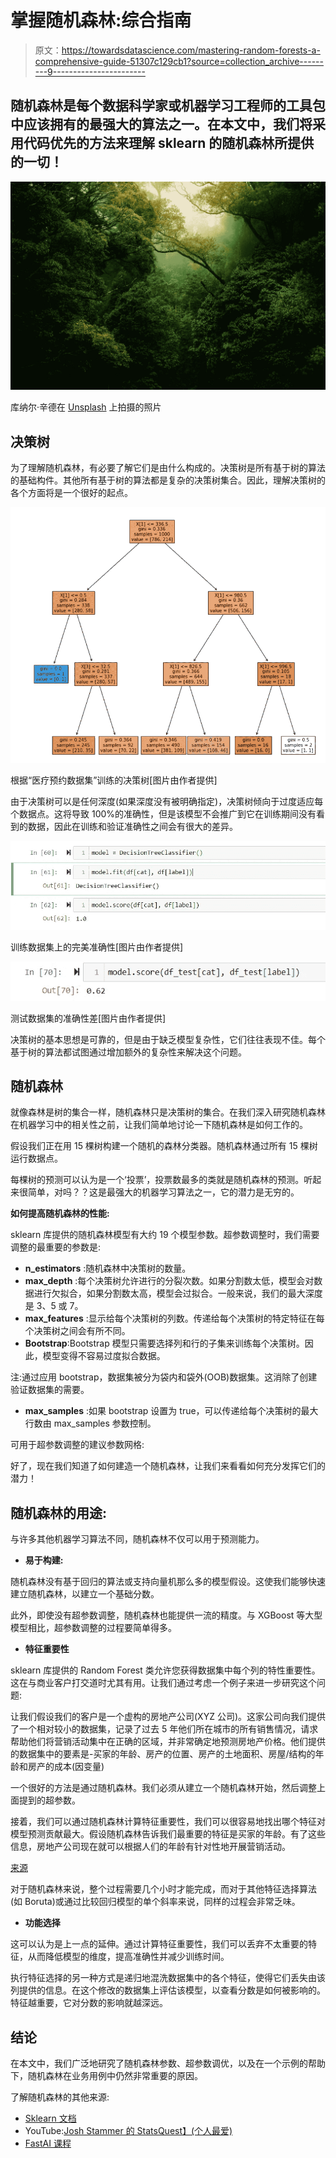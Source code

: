 # 掌握随机森林:综合指南

> 原文：<https://towardsdatascience.com/mastering-random-forests-a-comprehensive-guide-51307c129cb1?source=collection_archive---------9----------------------->

## 随机森林是每个数据科学家或机器学习工程师的工具包中应该拥有的最强大的算法之一。在本文中，我们将采用代码优先的方法来理解 sklearn 的随机森林所提供的一切！

![](img/70181b9345d75b13a9c37bca832e2374.png)

库纳尔·辛德在 [Unsplash](https://unsplash.com?utm_source=medium&utm_medium=referral) 上拍摄的照片

## 决策树

为了理解随机森林，有必要了解它们是由什么构成的。决策树是所有基于树的算法的基础构件。其他所有基于树的算法都是复杂的决策树集合。因此，理解决策树的各个方面将是一个很好的起点。

![](img/8f5a8c7635b4442f39f333660bf9e713.png)

根据“医疗预约数据集”训练的决策树[图片由作者提供]

由于决策树可以是任何深度(如果深度没有被明确指定)，决策树倾向于过度适应每个数据点。这将导致 100%的准确性，但是该模型不会推广到它在训练期间没有看到的数据，因此在训练和验证准确性之间会有很大的差异。

![](img/ce9f75b52fa4151280a9ce1a5fb16ea0.png)

训练数据集上的完美准确性[图片由作者提供]

![](img/7e42a4957adf7d39762252027929c24e.png)

测试数据集的准确性差[图片由作者提供]

决策树的基本思想是可靠的，但是由于缺乏模型复杂性，它们往往表现不佳。每个基于树的算法都试图通过增加额外的复杂性来解决这个问题。

## 随机森林

就像森林是树的集合一样，随机森林只是决策树的集合。在我们深入研究随机森林在机器学习中的相关性之前，让我们简单地讨论一下随机森林是如何工作的。

假设我们正在用 15 棵树构建一个随机的森林分类器。随机森林通过所有 15 棵树运行数据点。

每棵树的预测可以认为是一个‘投票’，投票数最多的类就是随机森林的预测。听起来很简单，对吗？？这是最强大的机器学习算法之一，它的潜力是无穷的。

**如何提高随机森林的性能:**

sklearn 库提供的随机森林模型有大约 19 个模型参数。超参数调整时，我们需要调整的最重要的参数是:

*   **n_estimators** :随机森林中决策树的数量。
*   **max_depth** :每个决策树允许进行的分裂次数。如果分割数太低，模型会对数据进行欠拟合，如果分割数太高，模型会过拟合。一般来说，我们的最大深度是 3、5 或 7。
*   **max_features** :显示给每个决策树的列数。传递给每个决策树的特定特征在每个决策树之间会有所不同。
*   **Bootstrap**:Bootstrap 模型只需要选择列和行的子集来训练每个决策树。因此，模型变得不容易过度拟合数据。

注:通过应用 bootstrap，数据集被分为袋内和袋外(OOB)数据集。这消除了创建验证数据集的需要。

*   **max_samples** :如果 bootstrap 设置为 true，可以传递给每个决策树的最大行数由 max_samples 参数控制。

可用于超参数调整的建议参数网格:

好了，现在我们知道了如何建造一个随机森林，让我们来看看如何充分发挥它们的潜力！

## **随机森林的用途:**

与许多其他机器学习算法不同，随机森林不仅可以用于预测能力。

*   **易于构建:**

随机森林没有基于回归的算法或支持向量机那么多的模型假设。这使我们能够快速建立随机森林，以建立一个基础分数。

此外，即使没有超参数调整，随机森林也能提供一流的精度。与 XGBoost 等大型模型相比，超参数调整的过程要简单得多。

*   **特征重要性**

sklearn 库提供的 Random Forest 类允许您获得数据集中每个列的特性重要性。这在与商业客户打交道时尤其有用。让我们通过考虑一个例子来进一步研究这个问题:

让我们假设我们的客户是一个虚构的房地产公司(XYZ 公司)。这家公司向我们提供了一个相对较小的数据集，记录了过去 5 年他们所在城市的所有销售情况，请求帮助他们将营销活动集中在正确的区域，并非常确定地预测房地产价格。他们提供的数据集中的要素是-买家的年龄、房产的位置、房产的土地面积、房屋/结构的年龄和房产的成本(因变量)

一个很好的方法是通过随机森林。我们必须从建立一个随机森林开始，然后调整上面提到的超参数。

接着，我们可以通过随机森林计算特征重要性，我们可以很容易地找出哪个特征对模型预测贡献最大。假设随机森林告诉我们最重要的特征是买家的年龄。有了这些信息，房地产公司现在就可以根据人们的年龄有针对性地开展营销活动。

[来源](https://scikit-learn.org/stable/auto_examples/ensemble/plot_forest_importances.html)

对于随机森林来说，整个过程需要几个小时才能完成，而对于其他特征选择算法(如 Boruta)或通过比较回归模型的单个斜率来说，同样的过程会非常乏味。

*   **功能选择**

这可以认为是上一点的延伸。通过计算特征重要性，我们可以丢弃不太重要的特征，从而降低模型的维度，提高准确性并减少训练时间。

执行特征选择的另一种方式是递归地混洗数据集中的各个特征，使得它们丢失由该列提供的信息。在这个修改的数据集上评估该模型，以查看分数是如何被影响的。特征越重要，它对分数的影响就越深远。

## 结论

在本文中，我们广泛地研究了随机森林参数、超参数调优，以及在一个示例的帮助下，随机森林在业务用例中仍然非常重要的原因。

了解随机森林的其他来源:

*   [Sklearn 文档](https://scikit-learn.org/stable/modules/generated/sklearn.ensemble.RandomForestClassifier.html)
*   YouTube:[Josh Stammer 的 StatsQuest】(个人最爱)](https://www.youtube.com/watch?v=J4Wdy0Wc_xQ&ab_channel=StatQuestwithJoshStarmer)
*   [FastAI 课程](https://course18.fast.ai/lessonsml1/lesson1.html)